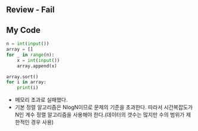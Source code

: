 ## Review - Fail
## My Code
```python
n = int(input())
array = []
for _ in range(n):
    x = int(input())
    array.append(x)

array.sort()
for i in array:
    print(i)
```
- 메모리 초과로 실패했다.
- 기본 정렬 알고리즘은 NlogN이므로 문제의 기준을 초과한다. 따라서 시간복잡도가 N인 계수 정렬 알고리즘을 사용해야 한다.(데이터의 갯수는 많지만 수의 범위가 제한적인 경우 사용)
